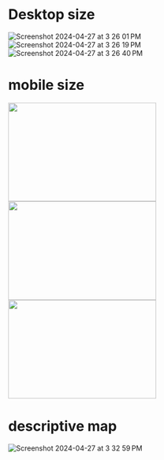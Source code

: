 # Desktop size 

![Screenshot 2024-04-27 at 3 26 01 PM](https://github.com/Lina18032/Epau__Bib/assets/151273359/e3ba57ae-01d9-49af-8901-9aec3107d550)
![Screenshot 2024-04-27 at 3 26 19 PM](https://github.com/Lina18032/Epau__Bib/assets/151273359/a6a71814-a80d-4c22-8c39-1d554f7056e3)
![Screenshot 2024-04-27 at 3 26 40 PM](https://github.com/Lina18032/Epau__Bib/assets/151273359/0e9ff2e7-fccf-4a1e-bdf8-a738b76a2ab8)

# mobile size 
<img src="https://github.com/Lina18032/Epau__Bib/assets/151273359/15b9de00-a92a-48f8-adb8-7515f1bdfcc4" width="300" height="200"><br>
<img src="https://github.com/Lina18032/Epau__Bib/assets/151273359/d9f710fe-e19c-4ff0-82d9-ef2e95fc3118" width="300" height="200"><br>
<img src="https://github.com/Lina18032/Epau__Bib/assets/151273359/4184f60b-3160-4720-bf49-7f5828d7ddea" width="300" height="200">

# descriptive map 
![Screenshot 2024-04-27 at 3 32 59 PM](https://github.com/Lina18032/Epau__Bib/assets/151273359/2b468b17-8fe6-4ea8-9ea7-11811c222e4e)
